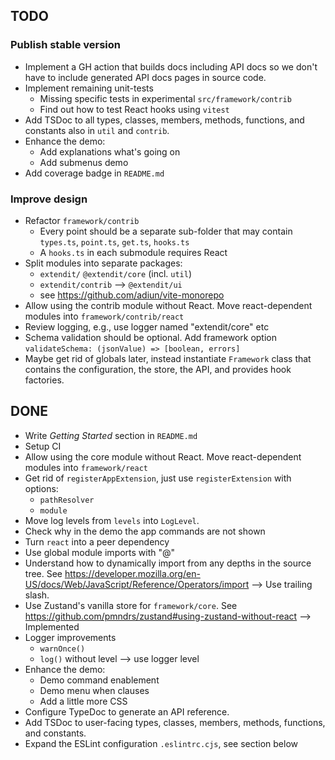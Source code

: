## TODO

### Publish stable version

* Implement a GH action that builds docs including API docs
  so we don't have to include generated API docs pages in source code.
* Implement remaining unit-tests
  - Missing specific tests in experimental `src/framework/contrib`
  - Find out how to test React hooks using `vitest`
* Add TSDoc to all types, classes, members, methods,
  functions, and constants also in `util` and `contrib`.
* Enhance the demo:
  - Add explanations what's going on
  - Add submenus demo
* Add coverage badge in `README.md`

### Improve design

* Refactor `framework/contrib`
  * Every point should be a separate sub-folder that may contain
    `types.ts`, `point.ts`, `get.ts`, `hooks.ts`
  * A `hooks.ts` in each submodule requires React
* Split modules into separate packages:
  * `extendit/` `@extendit/core` (incl. `util`)
  * `extendit/contrib` --> `@extendit/ui`
  * see https://github.com/adiun/vite-monorepo
* Allow using the contrib module without React.
  Move react-dependent modules into `framework/contrib/react`
* Review logging, e.g., use logger named "extendit/core" etc
* Schema validation should be optional.
  Add framework option `validateSchema: (jsonValue) => [boolean, errors]`
* Maybe get rid of globals later, instead instantiate `Framework` class that
  contains the configuration, the store, the API, and provides hook factories.


## DONE

* Write _Getting Started_ section in `README.md`
* Setup CI
* Allow using the core module without React.
  Move react-dependent modules into `framework/react`
* Get rid of `registerAppExtension`, just use `registerExtension` with
  options:
  - `pathResolver`
  - `module`
* Move log levels from `levels` into `LogLevel`.
* Check why in the demo the app commands are not shown
* Turn `react` into a peer dependency
* Use global module imports with "@"
* Understand how to dynamically import from any
  depths in the source tree. See
  https://developer.mozilla.org/en-US/docs/Web/JavaScript/Reference/Operators/import
  --> Use trailing slash.
* Use Zustand's vanilla store for `framework/core`. See
  https://github.com/pmndrs/zustand#using-zustand-without-react
  --> Implemented
* Logger improvements
  - `warnOnce()`
  - `log()` without level --> use logger level
* Enhance the demo:
  - Demo command enablement
  - Demo menu when clauses
  - Add a little more CSS
* Configure TypeDoc to generate an API reference.
* Add TSDoc to user-facing types, classes, members, methods,
  functions, and constants.
* Expand the ESLint configuration `.eslintrc.cjs`, see section below
